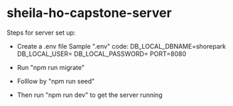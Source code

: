 # sheila-ho-capstone-server

Steps for server set up:

- Create a .env file
  Sample ".env" code:
  DB_LOCAL_DBNAME=shorepark
  DB_LOCAL_USER= <mysql username>
  DB_LOCAL_PASSWORD= <mysql password>
  PORT=8080

- Run "npm run migrate"
- Folllow by "npm run seed"
- Then run "npm run dev" to get the server running
